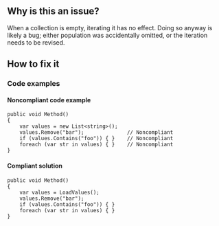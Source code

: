 ## Why is this an issue?

When a collection is empty, iterating it has no effect. Doing so anyway is likely a bug; either population was accidentally omitted, or the
iteration needs to be revised.

## How to fix it

### Code examples

#### Noncompliant code example

    public void Method()
    {
        var values = new List<string>();
        values.Remove("bar");              // Noncompliant
        if (values.Contains("foo")) { }    // Noncompliant
        foreach (var str in values) { }    // Noncompliant
    }

#### Compliant solution

    public void Method()
    {
        var values = LoadValues();
        values.Remove("bar");
        if (values.Contains("foo")) { }
        foreach (var str in values) { }
    }